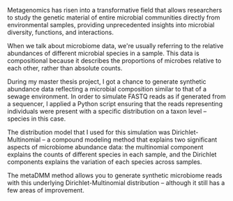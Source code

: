 
Metagenomics has risen into a transformative field that allows researchers to study the genetic material of entire microbial communities directly from environmental samples, providing unprecedented insights into microbial diversity, functions, and interactions.

When we talk about microbiome data, we're usually referring to the relative abundances of different microbial species in a sample. This data is compositional because it describes the proportions of microbes relative to each other, rather than absolute counts.

During my master thesis project, I got a chance to generate synthetic abundance data reflecting a microbial composition similar to that of a sewage environment. In order to simulate FASTQ reads as if generated from a sequencer, I applied a Python script ensuring that the reads representing individuals were present with a specific distribution on a taxon level – species in this case.

The distribution model that I used for this simulation was Dirichlet-Multinomial – a compound modeling method that explains two significant aspects of microbiome abundance data: the multinomial component explains the counts of different species in each sample, and the Dirichlet components explains the variation of each species across samples.

The metaDMM method allows you to generate synthetic microbiome reads with this underlying Dirichlet-Multinomial distribution – although it still has a few areas of improvement.



<script src="https://utteranc.es/client.js"
        repo="RandomVariable"
        issue-term="pathname"
        theme="github-light"
        crossorigin="anonymous"
        async>
</script>
